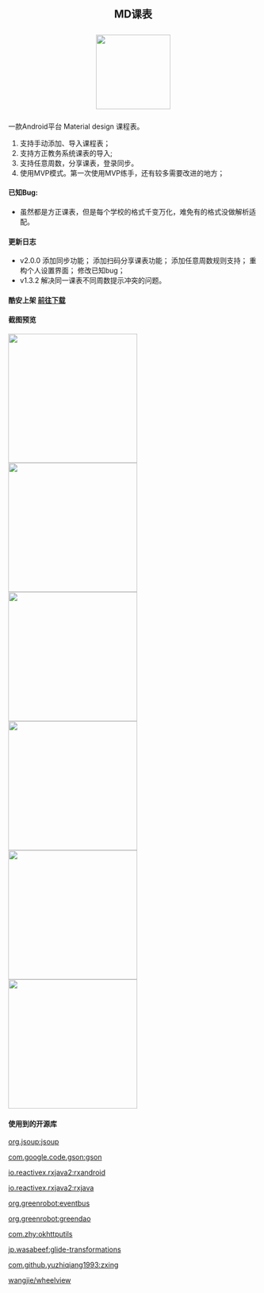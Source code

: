 <div align=center><h2 style="width:100%;text-align:center">MD课表</h2></div>

<div align=center><img style="display:black;margin:10px auto;" src="https://github.com/mnnyang/GzuClassSchedule/blob/master/img/ic_launcher-web.png" width="150" height="auto"/></div>

  
    
一款Android平台 Material design 课程表。

<!--more-->

1. 支持手动添加、导入课程表；
2. 支持方正教务系统课表的导入;
3. 支持任意周数，分享课表，登录同步。
4. 使用MVP模式。第一次使用MVP练手，还有较多需要改进的地方；


#### 已知Bug: 
- 虽然都是方正课表，但是每个学校的格式千变万化，难免有的格式没做解析适配。

#### 更新日志
- v2.0.0
    添加同步功能；
    添加扫码分享课表功能；
    添加任意周数规则支持；
    重构个人设置界面；
    修改已知bug；
- v1.3.2
    解决同一课表不同周数提示冲突的问题。

#### **酷安上架 [前往下载](https://www.coolapk.com/apk/com.mnnyang.gzuclassschedule)**

#### 截图预览

<img src="https://github.com/mnnyang/GzuClassSchedule/blob/master/img/show1.png" width="260" height="auto"><img src="https://github.com/mnnyang/GzuClassSchedule/blob/master/img/show2.png" width="260" height="auto">
<img src="https://github.com/mnnyang/GzuClassSchedule/blob/master/img/show3.png" width="260" height="auto"><img src="https://github.com/mnnyang/GzuClassSchedule/blob/master/img/show4.png" width="260" height="auto">
<img src="https://github.com/mnnyang/GzuClassSchedule/blob/master/img/show8.png" width="260" height="auto"><img src="https://github.com/mnnyang/GzuClassSchedule/blob/master/img/show9.png" width="260" height="auto">

#### 使用到的开源库

[org.jsoup:jsoup](https://jsoup.org/download)

[com.google.code.gson:gson](https://github.com/google/gson)

[io.reactivex.rxjava2:rxandroid](https://github.com/ReactiveX/RxAndroid)

[io.reactivex.rxjava2:rxjava](https://github.com/ReactiveX/RxJava)

[org.greenrobot:eventbus](https://github.com/greenrobot/EventBus)

[org.greenrobot:greendao](https://github.com/greenrobot/greenDAO)

[com.zhy:okhttputils](https://github.com/hongyangAndroid/okhttputils)

[jp.wasabeef:glide-transformations](https://github.com/wasabeef/glide-transformations)

[com.github.yuzhiqiang1993:zxing](https://github.com/yuzhiqiang1993/zxing)

[wangjie/wheelview](https://github.com/wangjiegulu/WheelView)

